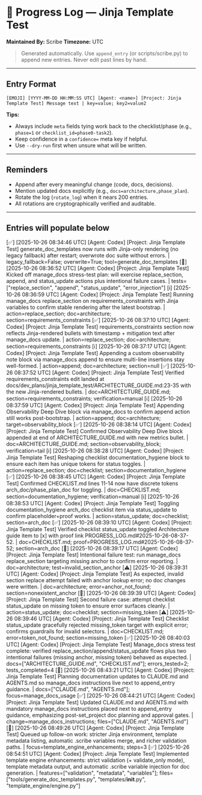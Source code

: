 
# 📜 Progress Log — Jinja Template Test
**Maintained By:** Scribe
**Timezone:** UTC

> Generated automatically. Use `append_entry` (or scripts/scribe.py) to append new entries. Never edit past lines by hand.

---



## Entry Format
```
[EMOJI] [YYYY-MM-DD HH:MM:SS UTC] [Agent: <name>] [Project: Jinja Template Test] Message text | key=value; key2=value2
```

**Tips:**
- Always include `meta` fields tying work back to the checklist/phase (e.g., `phase=1` or `checklist_id=phase0-task2`).
- Keep confidence in a `confidence=` meta key if helpful.
- Use `--dry-run` first when unsure what will be written.

---

## Reminders
- Append after every meaningful change (code, docs, decisions).
- Mention updated docs explicitly (e.g., `docs=architecture,phase_plan`).
- Rotate the log (`rotate_log`) when it nears 200 entries.
- All rotations are cryptographically verified and auditable.

---

## Entries will populate below
[✅] [2025-10-26 08:34:46 UTC] [Agent: Codex] [Project: Jinja Template Test] generate_doc_templates now runs with Jinja-only rendering (no legacy fallback) after restart; overwrote doc suite without errors. | legacy_fallback=False; overwrite=True; tool=generate_doc_templates
[🧭] [2025-10-26 08:36:52 UTC] [Agent: Codex] [Project: Jinja Template Test] Kicked off manage_docs stress-test plan: will exercise replace_section, append, and status_update actions plus intentional failure cases. | tests=["replace_section", "append", "status_update", "error_injection"]
[ℹ️] [2025-10-26 08:36:59 UTC] [Agent: Codex] [Project: Jinja Template Test] Running manage_docs replace_section on requirements_constraints with Jinja variables to confirm stable rendering after the latest bootstrap. | action=replace_section; doc=architecture; section=requirements_constraints
[✅] [2025-10-26 08:37:10 UTC] [Agent: Codex] [Project: Jinja Template Test] requirements_constraints section now reflects Jinja-rendered bullets with timestamp + mitigation text after manage_docs update. | action=replace_section; doc=architecture; section=requirements_constraints
[ℹ️] [2025-10-26 08:37:17 UTC] [Agent: Codex] [Project: Jinja Template Test] Appending a custom observability note block via manage_docs append to ensure multi-line insertions stay well-formed. | action=append; doc=architecture; section=null
[✅] [2025-10-26 08:37:52 UTC] [Agent: Codex] [Project: Jinja Template Test] Verified requirements_constraints edit landed at docs/dev_plans/jinja_template_test/ARCHITECTURE_GUIDE.md:23-35 with the new Jinja-rendered bullets. | doc=ARCHITECTURE_GUIDE.md; section=requirements_constraints; verification=manual
[ℹ️] [2025-10-26 08:37:59 UTC] [Agent: Codex] [Project: Jinja Template Test] Appending Observability Deep Dive block via manage_docs to confirm append action still works post-bootstrap. | action=append; doc=architecture; target=observability_block
[✅] [2025-10-26 08:38:14 UTC] [Agent: Codex] [Project: Jinja Template Test] Confirmed Observability Deep Dive block appended at end of ARCHITECTURE_GUIDE.md with new metrics bullet. | doc=ARCHITECTURE_GUIDE.md; section=observability_block; verification=tail
[ℹ️] [2025-10-26 08:38:28 UTC] [Agent: Codex] [Project: Jinja Template Test] Reshaping checklist documentation_hygiene block to ensure each item has unique tokens for status toggles. | action=replace_section; doc=checklist; section=documentation_hygiene
[✅] [2025-10-26 08:38:45 UTC] [Agent: Codex] [Project: Jinja Template Test] Confirmed CHECKLIST.md lines 11-14 now have discrete tokens arch_doc/phase_plan_doc for toggling. | doc=CHECKLIST.md; section=documentation_hygiene; verification=manual
[ℹ️] [2025-10-26 08:38:53 UTC] [Agent: Codex] [Project: Jinja Template Test] Toggling documentation_hygiene arch_doc checklist item via status_update to confirm placeholder+proof works. | action=status_update; doc=checklist; section=arch_doc
[✅] [2025-10-26 08:39:10 UTC] [Agent: Codex] [Project: Jinja Template Test] Verified checklist status_update toggled Architecture guide item to [x] with proof link PROGRESS_LOG.md#2025-10-26-08-37-52. | doc=CHECKLIST.md; proof=PROGRESS_LOG.md#2025-10-26-08-37-52; section=arch_doc
[🧭] [2025-10-26 08:39:17 UTC] [Agent: Codex] [Project: Jinja Template Test] Intentional failure test: run manage_docs replace_section targeting missing anchor to confirm error reporting. | doc=architecture; test=invalid_section_anchor
[⚠️] [2025-10-26 08:39:31 UTC] [Agent: Codex] [Project: Jinja Template Test] As expected, invalid section replace attempt failed with anchor lookup error; no doc changes were written. | doc=architecture; error=anchor_not_found; section=nonexistent_anchor
[🧭] [2025-10-26 08:39:39 UTC] [Agent: Codex] [Project: Jinja Template Test] Second failure case: attempt checklist status_update on missing token to ensure error surfaces cleanly. | action=status_update; doc=checklist; section=missing_token
[⚠️] [2025-10-26 08:39:46 UTC] [Agent: Codex] [Project: Jinja Template Test] Checklist status_update gracefully rejected missing_token target with explicit error; confirms guardrails for invalid selectors. | doc=CHECKLIST.md; error=token_not_found; section=missing_token
[✅] [2025-10-26 08:40:03 UTC] [Agent: Codex] [Project: Jinja Template Test] Manage_docs stress test complete: verified replace_section/append/status_update flows plus two intentional failures (missing anchor, missing token) behaved as expected. | docs=["ARCHITECTURE_GUIDE.md", "CHECKLIST.md"]; errors_tested=2; tests_completed=4
[🧭] [2025-10-26 08:43:21 UTC] [Agent: Codex] [Project: Jinja Template Test] Planning documentation updates to CLAUDE.md and AGENTS.md so manage_docs instructions live next to append_entry guidance. | docs=["CLAUDE.md", "AGENTS.md"]; focus=manage_docs_usage
[✅] [2025-10-26 08:44:21 UTC] [Agent: Codex] [Project: Jinja Template Test] Updated CLAUDE.md and AGENTS.md with mandatory manage_docs instructions placed next to append_entry guidance, emphasizing post-set_project doc planning and approval gates. | change=manage_docs_instructions; files=["CLAUDE.md", "AGENTS.md"]
[🧭] [2025-10-26 08:49:26 UTC] [Agent: Codex] [Project: Jinja Template Test] Queued up follow-on work: stricter Jinja environment, template metadata listing, automatic .scribe variables merge, and richer validation paths. | focus=template_engine_enhancements; steps=3
[✅] [2025-10-26 08:54:51 UTC] [Agent: Codex] [Project: Jinja Template Test] Implemented template engine enhancements: strict validation (+ validate_only mode), template metadata output, and automatic .scribe variable injection for doc generation. | features=["validation", "metadata", "variables"]; files=["tools/generate_doc_templates.py", "templates/__init__.py", "template_engine/engine.py"]

